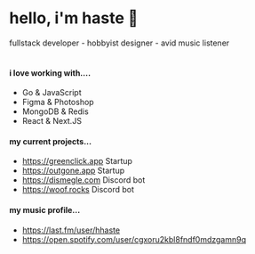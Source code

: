 # hello, i'm haste 🎪
fullstack developer - hobbyist designer - avid music listener <br> 
<br>

#### i love working with....
 -  Go & JavaScript
 -  Figma & Photoshop
 -  MongoDB & Redis
 -  React & Next.JS

#### my current projects...
- https://greenclick.app Startup
- https://outgone.app Startup
- https://dismegle.com Discord bot
- https://woof.rocks Discord bot 

#### my music profile...
- https://last.fm/user/hhaste
- https://open.spotify.com/user/cgxoru2kbl8fndf0mdzgamn9q
